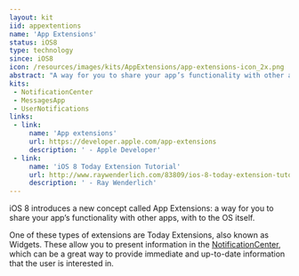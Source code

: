 ```yaml
---
layout: kit
iid: appextentions
name: 'App Extensions'
status: iOS8
type: technology
since: iOS8
icon: /resources/images/kits/AppExtensions/app-extensions-icon_2x.png
abstract: "A way for you to share your app’s functionality with other apps, with to the OS itself."
kits:
 - NotificationCenter
 - MessagesApp
 - UserNotifications
links:
 - link:
     name: 'App extensions'
     url: https://developer.apple.com/app-extensions
     description: ' - Apple Developer'
 - link:
     name: 'iOS 8 Today Extension Tutorial'
     url: http://www.raywenderlich.com/83809/ios-8-today-extension-tutorial
     description: ' - Ray Wenderlich'
---
```


iOS 8 introduces a new concept called App Extensions: a way for you to share your app’s functionality with other apps, with to the OS itself.

One of these types of extensions are Today Extensions, also known as Widgets. These allow you to present information in the [NotificationCenter](/NotificationCenter), which can be a great way to provide immediate and up-to-date information that the user is interested in.
